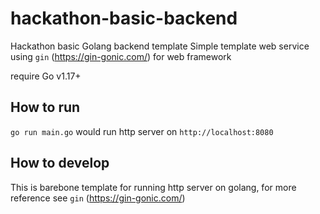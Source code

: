 # hackathon-basic-backend
Hackathon basic Golang backend template
Simple template web service using `gin` (https://gin-gonic.com/) for web framework

require Go v1.17+

## How to run
`go run main.go` would run http server on `http://localhost:8080`

## How to develop
This is barebone template for running http server on golang, for more reference see `gin` (https://gin-gonic.com/)
